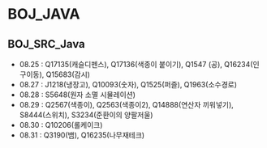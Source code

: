 # BOJ_JAVA
## BOJ_SRC_Java
* 08.25 :  Q17135(캐슬디펜스), Q17136(색종이 붙이기), Q1547 (공), Q16234(인구이동), Q15683(감시)
* 08.27 :  J1218(냉장고), Q10093(숫자), Q1525(퍼즐), Q1963(소수경로)
* 08.28 : S5648(원자 소멸 시뮬레이션)
* 08.29 : Q2567(색종이), Q2563(색종이2), Q14888(연산자 끼워넣기), S8444(스위치), S3234(준환이의 양팔저울)
* 08.30 : Q10206(롤케이크)
* 08.31 : Q3190(뱀), Q16235(나무재테크)
